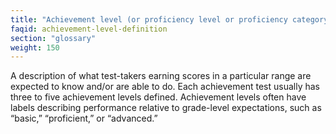 ```yaml
---
title: "Achievement level (or proficiency level or proficiency category) "
faqid: achievement-level-definition
section: "glossary" 
weight: 150
---
```

A description of what test-takers earning scores in a particular range are expected to know and/or are able to do. Each achievement test usually has three to five achievement levels defined. Achievement levels often have labels describing performance relative to grade-level expectations, such as “basic,” “proficient,” or “advanced.”